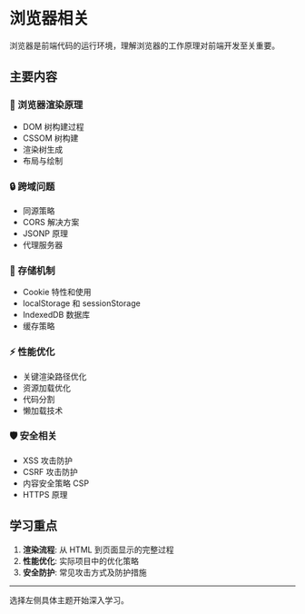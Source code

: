 # 浏览器相关

浏览器是前端代码的运行环境，理解浏览器的工作原理对前端开发至关重要。

## 主要内容

### 🎨 浏览器渲染原理

- DOM 树构建过程
- CSSOM 树构建
- 渲染树生成
- 布局与绘制

### 🔒 跨域问题

- 同源策略
- CORS 解决方案
- JSONP 原理
- 代理服务器

### 💾 存储机制

- Cookie 特性和使用
- localStorage 和 sessionStorage
- IndexedDB 数据库
- 缓存策略

### ⚡ 性能优化

- 关键渲染路径优化
- 资源加载优化
- 代码分割
- 懒加载技术

### 🛡️ 安全相关

- XSS 攻击防护
- CSRF 攻击防护
- 内容安全策略 CSP
- HTTPS 原理

## 学习重点

1. **渲染流程**: 从 HTML 到页面显示的完整过程
2. **性能优化**: 实际项目中的优化策略
3. **安全防护**: 常见攻击方式及防护措施

---

选择左侧具体主题开始深入学习。
